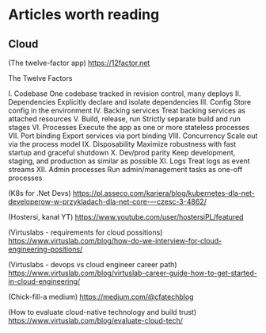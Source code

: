 # Articles worth reading

## Cloud

(The twelve-factor app)
https://12factor.net

The Twelve Factors

I. Codebase
One codebase tracked in revision control, many deploys
II. Dependencies
Explicitly declare and isolate dependencies
III. Config
Store config in the environment
IV. Backing services
Treat backing services as attached resources
V. Build, release, run
Strictly separate build and run stages
VI. Processes
Execute the app as one or more stateless processes
VII. Port binding
Export services via port binding
VIII. Concurrency
Scale out via the process model
IX. Disposability
Maximize robustness with fast startup and graceful shutdown
X. Dev/prod parity
Keep development, staging, and production as similar as possible
XI. Logs
Treat logs as event streams
XII. Admin processes
Run admin/management tasks as one-off processes

(K8s for .Net Devs)
https://pl.asseco.com/kariera/blog/kubernetes-dla-net-developerow-w-przykladach-dla-net-core-–-czesc-3-4862/

(Hostersi, kanał YT)
https://www.youtube.com/user/hostersiPL/featured

(Virtuslabs - requirements for cloud possitions)
https://www.virtuslab.com/blog/how-do-we-interview-for-cloud-engineering-positions/

(Virtuslabs - devops vs cloud engineer career path)
https://www.virtuslab.com/blog/virtuslab-career-guide-how-to-get-started-in-cloud-engineering/

(Chick-fill-a medium)
https://medium.com/@cfatechblog

(How to evaluate cloud-native technology and build trust)
https://www.virtuslab.com/blog/evaluate-cloud-tech/
